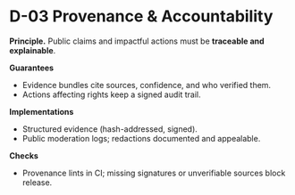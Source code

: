 # D-03 Provenance & Accountability

**Principle.** Public claims and impactful actions must be **traceable and explainable**.

**Guarantees**
- Evidence bundles cite sources, confidence, and who verified them.
- Actions affecting rights keep a signed audit trail.

**Implementations**
- Structured evidence (hash-addressed, signed).
- Public moderation logs; redactions documented and appealable.

**Checks**
- Provenance lints in CI; missing signatures or unverifiable sources block release.